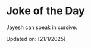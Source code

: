 # Joke of the Day

<!-- #joke -->
Jayesh can speak in cursive.

Updated on: [21/1/2025]
<!-- #jokeEnd -->